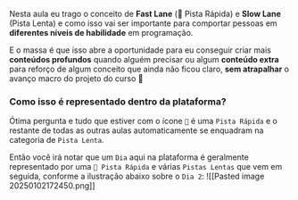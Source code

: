 Nesta aula eu trago o conceito de **Fast Lane** (🚗 Pista Rápida) e **Slow Lane** (Pista Lenta) e como isso vai ser importante para comportar pessoas em **diferentes níveis de habilidade** em programação.

E o massa é que isso abre a oportunidade para eu conseguir criar mais **conteúdos profundos** quando alguém precisar ou algum **conteúdo extra** para reforço de algum conceito que ainda não ficou claro, **sem atrapalhar** o avanço macro do projeto do curso 💪

### Como isso é representado dentro da plataforma?
Ótima pergunta e tudo que estiver com o ícone `🚗` é uma `Pista Rápida` e o restante de todas as outras aulas automaticamente se enquadram na categoria de `Pista Lenta`.

Então você irá notar que um `Dia` aqui na plataforma é geralmente representado por uma `🚗 Pista Rápida` e várias `Pistas Lentas` que vem em seguida, conforme a ilustração abaixo sobre o `Dia 2`:
![[Pasted image 20250102172450.png]]